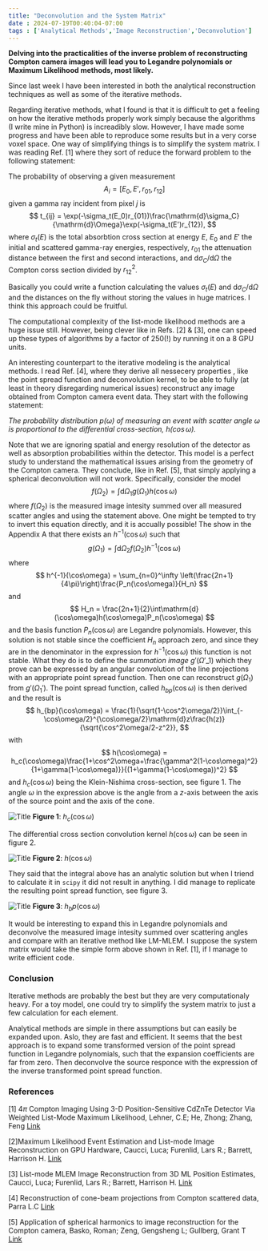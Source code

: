 ```yaml
---
title: "Deconvolution and the System Matrix"
date : 2024-07-19T00:40:04-07:00
tags : ['Analytical Methods','Image Reconstruction','Deconvolution']
---
```

__Delving into the practicalities of the inverse problem of reconstructing Compton camera images will lead you to Legandre polynomials or Maximum Likelihood methods, most likely.__

Since last week I have been interested in both the analytical reconstruction techniques as well as some of the iterative methods.

Regarding iterative methods, what I found is that it is difficult to get a feeling on how the iterative methods properly work simply because the algorithms (I write mine in Python) is increadibly slow. However, I have made some progress and have been able to reproduce some results but in a very corse voxel space. One way of simplifying things is to simplify the system matrix. I was reading Ref. [1] where they sort of reduce the forward problem to the following statement:

The probability of observing a given measurement 
$$
A_i = [E_0,E',r_{01},r_{12}]
$$
given a gamma ray incident from pixel $j$ is 
$$
t_{ij} = \exp(-\sigma_t(E_0)r_{01})\frac{\mathrm{d}\sigma_C}{\mathrm{d}\Omega}\exp(-\sigma_t(E')r_{12}),
$$
where $\sigma_t(E)$ is the total absorbtion cross section at energy $E$, $E_0$ and $E'$ the initial and scattered gamma-ray energies, respectively, $r_{01}$ the attenuation distance between the first and second interactions, and $\mathrm{d}\sigma_C/\mathrm{d}\Omega$ the Compton corss section divided by $r_{12}^2$. 

Basically you could write a function calculating the values $\sigma_t(E)$ and $\mathrm{d}\sigma_C/\mathrm{d}\Omega$  and the distances on the fly without storing the values in huge matrices. I think this approach could be fruitful. 

The computational complexity of the list-mode likelihood methods are a huge issue still. However, being clever like in Refs. [2] & [3], one can speed up these types of algorithms by a factor of 250(!) by running it on a 8 GPU units.

An interesting counterpart to the iterative modeling is the analytical methods. I read Ref. [4], where they derive all nessecery properties , like the point spread function and deconvolution kernel, to be able to fully (at least in theory disregarding numerical issues) reconstruct any image obtained from Compton camera event data. They start with the following statement: 

_The probability distribution $p(\omega)$ of measuring an event with scatter angle $\omega$ is proportional to the differential cross-section, $h(\cos\omega)$._

Note that we are ignoring spatial and energy resolution of the detector as well as absorption probabilities within the detector. This model is a perfect study to understand the mathematical issues arising from the geometry of the Compton camera. They conclude, like in Ref. [5], that simply applying a spherical deconvolution will not work. Specifically, consider the model 
$$
f(\Omega_2) = \int\mathrm{d}\Omega_1 g(\Omega_1)h(\cos\omega)
$$
where $f(\Omega_2)$ is the measured image intesity summed over all measured scatter angles and using the statement above. One might be tempted to try to invert this equation directly, and it is accually possible! The show in the Appendix A that there exists an $h^{-1}(\cos\omega)$ such that 
$$
g(\Omega_1) = \int \mathrm{d}\Omega_2 f(\Omega_2)h^{-1}(\cos\omega)
$$
where 
$$
h^{-1}(\cos\omega) = \sum_{n=0}^\infty \left(\frac{2n+1}{4\pi}\right)\frac{P_n(\cos\omega)}{H_n}
$$
and 
$$
H_n = \frac{2n+1}{2}\int\mathrm{d}(\cos\omega)h(\cos\omega)P_n(\cos\omega)
$$
and the basis function  $P_n(\cos\omega)$ are Legandre polynomials. However, this solution is not stable since the coefficient $H_n$ approach zero, and since they are in the denominator in the expression for $h^{-1}(\cos\omega)$ this function is not stable. What they do is to define the _summation image_ $g'(\Omega'\_1)$ which they prove can be expressed by an angular convolution of the line projections with an appropriate point spread function. Then one can reconstruct $g(\Omega_1)$ from $g'(\Omega_1')$. The point spread function, called $h_{bp}(\cos\omega)$ is then derived and the result is 
$$
h_{bp}(\cos\omega) = \frac{1}{\sqrt{1-\cos^2\omega/2}}\int_{-\cos\omega/2}^{\cos\omega/2}\mathrm{d}z\frac{h(z)}{\sqrt{\cos^2\omega/2-z^2}},
$$
with 
$$
h(\cos\omega) = h_c(\cos\omega)\frac{1+\cos^2\omega+\frac{\gamma^2(1-\cos\omega)^2}{1+\gamma(1-\cos\omega)}}{(1+\gamma(1-\cos\omega))^2}
$$
and $h_c(\cos\omega)$ being the Klein-Nishima cross-section, see figure 1. The angle $\omega$ in the expression above is the angle from a $z$-axis between the axis of the source point and the axis of the cone.

![Title](/ComptonScatterCrossSection.png)
__Figure 1__: $h_c(\cos\omega)$

The differential cross section convolution kernel $h(\cos\omega)$ can be seen in figure 2.

![Title](/DifferentialCrossSectionConvolutionKernel.png)
__Figure 2__: $h(\cos\omega)$

They said that the integral above has an analytic solution but when I triend to calculate it in `scipy` it did not result in anything. I did manage to replicate the resulting point spread function, see figure 3.

![Title](/BackProjectionPSF.png)
__Figure 3__: $h_bp(\cos\omega)$

It would be interesting to expand this in Legandre polynomials and deconvolve the measured image intesity summed over scattering angles and compare with an iterative method like LM-MLEM. I suppose the system matrix would take the simple form above shown in Ref. [1], if I manage to write efficient code.

### Conclusion 
Iterative methods are probably the best but they are very computationaly heavy. For a toy model, one could try to simplify the system matrix to just a few calculation for each element. 

Analytical methods are simple in there assumptions but can easily be expanded upon. Aslo, they are fast and efficient. It seems that the best approach is to expand some transformed version of the point spread function in Legandre polynomials, such that the expansion coefficients are far from zero. Then deconvolve the source responce with the expression of the inverse transformed point spread function.
### References

[1] 4$\pi$ Compton Imaging Using 3-D Position-Sensitive CdZnTe Detector Via Weighted List-Mode Maximum Likelihood, Lehner, C.E; He, Zhong; Zhang, Feng [Link](https://ieeexplore.ieee.org/abstract/document/1323740)

[2]Maximum Likelihood Event Estimation and List-mode Image Reconstruction on GPU Hardware, Caucci, Luca; Furenlid, Lars R.; Barrett, Harrison H. [Link](https://ieeexplore.ieee.org/document/5402392)

[3] List-mode MLEM Image Reconstruction from 3D ML Position Estimates, Caucci, Luca; Furenlid, Lars R.; Barrett, Harrison H. [Link](https://ieeexplore.ieee.org/document/5402392)

[4] Reconstruction of cone-beam projections from Compton scattered data, Parra L.C [Link](https://ieeexplore.ieee.org/document/873014)

[5] Application of spherical harmonics to image reconstruction for the Compton camera, Basko, Roman; Zeng, Gengsheng L; Gullberg, Grant T [Link](https://iopscience.iop.org/article/10.1088/0031-9155/43/4/016)

